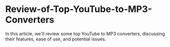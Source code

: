 # Review-of-Top-YouTube-to-MP3-Converters
In this article, we'll review some top YouTube to MP3 converters, discussing their features, ease of use, and potential issues.
